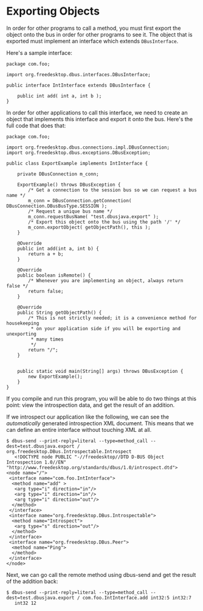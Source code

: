 # Exporting Objects

In order for other programs to call a method, you must first export the object
onto the bus in order for other programs to see it.  The object that is exported
must implement an interface which extends `DBusInterface`.

Here's a sample interface:

```
package com.foo;

import org.freedesktop.dbus.interfaces.DBusInterface;

public interface IntInterface extends DBusInterface {

    public int add( int a, int b );
}
```

In order for other applications to call this interface, we need to create an
object that implements this interface and export it onto the bus.  Here's the
full code that does that:

```
package com.foo;

import org.freedesktop.dbus.connections.impl.DBusConnection;
import org.freedesktop.dbus.exceptions.DBusException;

public class ExportExample implements IntInterface {

    private DBusConnection m_conn;

    ExportExample() throws DBusException {
        /* Get a connection to the session bus so we can request a bus name */
        m_conn = DBusConnection.getConnection( DBusConnection.DBusBusType.SESSION );
        /* Request a unique bus name */
        m_conn.requestBusName( "test.dbusjava.export" );
        /* Export this object onto the bus using the path '/' */
        m_conn.exportObject( getObjectPath(), this );
    }

    @Override
    public int add(int a, int b) {
        return a + b;
    }

    @Override
    public boolean isRemote() {
        /* Whenever you are implementing an object, always return false */
        return false;
    }

    @Override
    public String getObjectPath() {
        /* This is not strictly needed; it is a convenience method for housekeeping
         * on your application side if you will be exporting and unexporting
         * many times
         */
        return "/";
    }


    public static void main(String[] args) throws DBusException {
        new ExportExample();
    }
}
```

If you compile and run this program, you will be able to do two things at this
point: view the introspection data, and get the result of an addition.

If we introspect our application like the following, we can see the
_automatically_ generated introspection XML document.  This means that we can
define an entire interface without touching XML at all.

```
$ dbus-send --print-reply=literal --type=method_call --dest=test.dbusjava.export / org.freedesktop.DBus.Introspectable.Introspect
   <!DOCTYPE node PUBLIC "-//freedesktop//DTD D-BUS Object Introspection 1.0//EN" "http://www.freedesktop.org/standards/dbus/1.0/introspect.dtd">
<node name="/">
 <interface name="com.foo.IntInterface">
  <method name="add" >
   <arg type="i" direction="in"/>
   <arg type="i" direction="in"/>
   <arg type="i" direction="out"/>
  </method>
 </interface>
 <interface name="org.freedesktop.DBus.Introspectable">
  <method name="Introspect">
   <arg type="s" direction="out"/>
  </method>
 </interface>
 <interface name="org.freedesktop.DBus.Peer">
  <method name="Ping">
  </method>
 </interface>
</node>
```

Next, we can go call the remote method using dbus-send and get the result of
the addition back:

```
$ dbus-send --print-reply=literal --type=method_call --dest=test.dbusjava.export / com.foo.IntInterface.add int32:5 int32:7
   int32 12
```